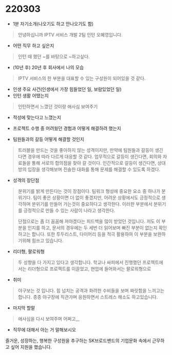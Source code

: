 # 220303



* 1분 자기소개(나오기도 하고 안나오기도 함)

> 안녕하십니까 IPTV 서비스 개발 2팀 인턴 오혜영입니다.

* 어떤 직무 하고 싶은지

> 인턴 때 했던 ~를 바탕으로 ~하고싶다.

* (10년 후) 20년 후 회사에서 나의 모습

> IPTV 서비스의 한 부분을 대표할 수 있는 구성원이 되어있을 것 같다. 

* 인생 주요 사건(인생에서 가장 힘들었던 일, 보람있었던 일)
* 인턴 생활 어땠는지

> 인턴하면서 느꼈던 것이랑 애사심 보여주기

* 적성에 맞는다고 느꼈는지 

> 

* 프로젝트 수행 중 어려웠던 경험과 어떻게 해결하려 했는지

> 

* 팀원들과의 갈등 어떻게 해결할 것인지

> 트러블을 만드는 것을 좋아하지 않는 성격이지만, 만약에 팀원들과 갈등이 생긴다면 경우에 따라 다르게 대응할 것 같다. 업무적으로 갈등이 생긴다면, 회의와 자료들을 통해 서로의 합의점을 찾아 갈 것이다. 인간적으로 갈등이 생긴다면, 상대방의 입장을 생각해보며 진솔한 대화를 통해 문제를 해결할 수 있도록 하겠다.

* 성격의 장단점

> 분위기를 밝게 만든다는 것이 장점이다. 팀워크 형성에 중요한 요소 중 하나가 분위기다. 팀이 좋은 상황이면 더 없이 좋겠지만, 어려운 상황에서도 긍정적으로 생각하며 분위기를 만들어 가는것이 중요하다고 생각한다. 이러한 부분에서 분위기를 긍정적으로 만들 수 있는 사람이 나라고 생각한다.
>
> 단점으로는 좀 더 꼼꼼해 져야겠다는 피드백을 많이 받았던 것입니다. 저도 이 부분을 인지를 하고, 문서의 경우에는 두 세번 더 읽어보며 빠진 부분이 없는지 확인하고는 합니다. 또한 투두리스트, 다이어리 등을 적극 활용하여 이 부분을 보완하기위해 힘쓰고 있습니다.

* 리더형, 팔로워형

> 두 성향을 다 가지고 있다고 생각합니다. 학교나 싸피에서 진행했던 프로젝트에서는 리더형으로 프로젝트를 이끌었고, 현업에 들어와서는 팔로워형으로 

* 취미

> 야구보는 것 입니다. 힘 넘치는 공격과 화려한 수비들을 보며 짜릿함을 느끼고는합니다. 종종 야구장에 직관가며 응원하면서 스트레스 해소도 하고있습니다.

* 마지막 할말

> 애사심을 다시 보여주며 어쩌고,,,

* 직무에 대해서 아는 거 말해보시오





즐거운, 성장하는, 행복한 구성원을 추구하는 SK브로드밴드의 기업문화 속에서 근무하고 싶어 지원을 했습니다.